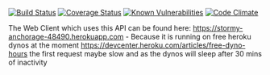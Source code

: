 [![Build Status](https://travis-ci.org/esharmony/authentication-api.svg?branch=master)](https://travis-ci.org/esharmony/authentication-api)
[![Coverage Status](https://coveralls.io/repos/github/esharmony/authentication-api/badge.svg?branch=master)](https://coveralls.io/github/esharmony/authentication-api?branch=master)
[![Known Vulnerabilities](https://snyk.io/test/github/esharmony/authentication-api/badge.svg)](https://snyk.io/test/github/esharmony/authentication-api)
[![Code Climate](https://codeclimate.com/github/esharmony/authentication-api/badges/gpa.svg)](https://codeclimate.com/github/esharmony/authentication-api)


The Web Client which uses this API can be found here: https://stormy-anchorage-48490.herokuapp.com - Because it is running on free heroku dynos at the moment https://devcenter.heroku.com/articles/free-dyno-hours the first request maybe slow and as the dynos will sleep after 30 mins of inactivity

